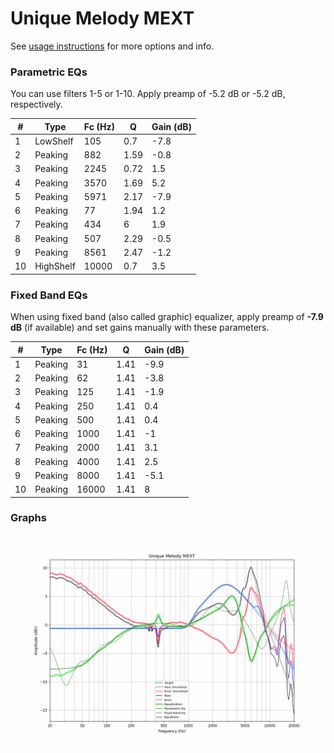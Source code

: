 # Unique Melody MEXT
See [usage instructions](https://github.com/jaakkopasanen/AutoEq#usage) for more options and info.

### Parametric EQs
You can use filters 1-5 or 1-10. Apply preamp of -5.2 dB or -5.2 dB, respectively.

|   # | Type      |   Fc (Hz) |    Q |   Gain (dB) |
|-----|-----------|-----------|------|-------------|
|   1 | LowShelf  |       105 | 0.7  |        -7.8 |
|   2 | Peaking   |       882 | 1.59 |        -0.8 |
|   3 | Peaking   |      2245 | 0.72 |         1.5 |
|   4 | Peaking   |      3570 | 1.69 |         5.2 |
|   5 | Peaking   |      5971 | 2.17 |        -7.9 |
|   6 | Peaking   |        77 | 1.94 |         1.2 |
|   7 | Peaking   |       434 | 6    |         1.9 |
|   8 | Peaking   |       507 | 2.29 |        -0.5 |
|   9 | Peaking   |      8561 | 2.47 |        -1.2 |
|  10 | HighShelf |     10000 | 0.7  |         3.5 |

### Fixed Band EQs
When using fixed band (also called graphic) equalizer, apply preamp of **-7.9 dB** (if available) and set gains manually with these parameters.

|   # | Type    |   Fc (Hz) |    Q |   Gain (dB) |
|-----|---------|-----------|------|-------------|
|   1 | Peaking |        31 | 1.41 |        -9.9 |
|   2 | Peaking |        62 | 1.41 |        -3.8 |
|   3 | Peaking |       125 | 1.41 |        -1.9 |
|   4 | Peaking |       250 | 1.41 |         0.4 |
|   5 | Peaking |       500 | 1.41 |         0.4 |
|   6 | Peaking |      1000 | 1.41 |        -1   |
|   7 | Peaking |      2000 | 1.41 |         3.1 |
|   8 | Peaking |      4000 | 1.41 |         2.5 |
|   9 | Peaking |      8000 | 1.41 |        -5.1 |
|  10 | Peaking |     16000 | 1.41 |         8   |

### Graphs
![](./Unique%20Melody%20MEXT.png)
